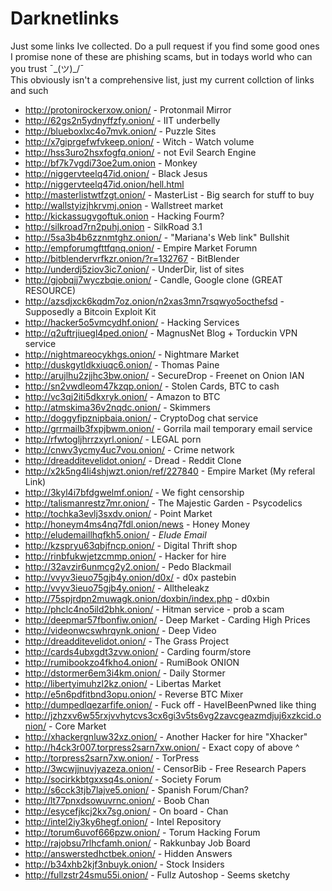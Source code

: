 # Darknetlinks
Just some links Ive collected. Do a pull request if you find some good ones  
I promise none of these are phishing scams, but in todays world who can you trust ¯\_(ツ)_/¯  
This obviously isn't a comprehensive list, just my current collction of links and such  

- http://protonirockerxow.onion/ - Protonmail Mirror
- http://62gs2n5ydnyffzfy.onion/ - IIT underbelly
- http://blueboxlxc4o7mvk.onion/ - Puzzle Sites
- http://x7giprgefwfvkeep.onion/ - Witch - Watch volume
- http://hss3uro2hsxfogfq.onion/ - not Evil Search Engine
- http://bf7k7vgdi73oe2um.onion - Monkey
- http://niggervteelq47id.onion/ - Black Jesus
- http://niggervteelq47id.onion/hell.html
- http://masterlistwtfzgt.onion/ - MasterList - Big search for stuff to buy
- http://wallstyizjhkrvmj.onion - Wallstreet market
- http://kickassugvgoftuk.onion - Hacking Fourm?
- http://silkroad7rn2puhj.onion - SilkRoad 3.1
- http://5sa3b4b6zznmtghz.onion/ - "Mariana's Web link" Bullshit
- http://empforumgfttfqnq.onion/ - Empire Market Forumn
- http://bitblendervrfkzr.onion/?r=132767 - BitBlender
- http://underdj5ziov3ic7.onion/ - UnderDir, list of sites
- http://gjobqjj7wyczbqie.onion/ - Candle, Google clone (GREAT RESOURCE)
- http://azsdjxck6kqdm7oz.onion/n2xas3mn7rsqwyo5octhefsd - Supposedly a Bitcoin Exploit Kit
- http://hacker5o5vmcydhf.onion/ - Hacking Services
- http://q2uftrjiuegl4ped.onion/ - MagnusNet Blog + Torduckin VPN service
- http://nightmareocykhgs.onion/ - Nightmare Market
- http://duskgytldkxiuqc6.onion/ - Thomas Paine
- http://arujlhu2zjjhc3bw.onion/ - SecureDrop - Freenet on Onion IAN
- http://sn2vwdleom47kzqp.onion/ - Stolen Cards, BTC to cash
- http://vc3qj2iti5dkxryk.onion/ - Amazon to BTC 
- http://atmskima36v2nqdc.onion/ - Skimmers
- http://doggyfipznipbaia.onion/ - CryptoDog chat service
- http://grrmailb3fxpjbwm.onion/ - Gorrila mail temporary email service
- http://rfwtogljhrrzxyrl.onion/ - LEGAL porn
- http://cnwv3ycmy4uc7vou.onion/ - Crime network
- http://dreadditevelidot.onion/ - Dread - Reddit Clone
- http://x2k5ng4li4shjwzt.onion/ref/227840 - Empire Market (My referal Link)
- http://3kyl4i7bfdgwelmf.onion/ - We fight censorship
- http://talismanrestz7mr.onion/ - The Majestic Garden - Psycodelics
- http://tochka3evlj3sxdv.onion/ - Point Market
- http://honeym4ms4nq7fdl.onion/news - Honey Money
- http://eludemaillhqfkh5.onion/ - *Elude Email*
- http://kzspryu63qbjfncp.onion/ - Digital Thrift shop
- http://rinbfukwjetzcmmp.onion/ - Hacker for hire
- http://32avzir6unmcg2y2.onion/ - Pedo Blackmail
- http://vvyv3ieuo75gjb4y.onion/d0x/ - d0x pastebin
- http://vvyv3ieuo75gjb4y.onion/ - Alltheleakz
- http://75spjrdpn2muwagk.onion/doxbin/index.php - d0xbin
- http://phclc4no5ild2bhk.onion/ - Hitman service - prob a scam
- http://deepmar57fbonfiw.onion/ - Deep Market - Carding High Prices
- http://videonwcswhrqynk.onion/ - Deep Video
- http://dreadditevelidot.onion/ - The Grass Project
- http://cards4ubxgdt3zvw.onion/ - Carding fourm/store
- http://rumibookzo4fkho4.onion/ - RumiBook ONION
- http://dstormer6em3i4km.onion/ - Daily Stormer
- http://libertyimuhzl2kz.onion/ - Libertas Market
- http://e5n6pdfitbnd3opu.onion/ - Reverse BTC Mixer
- http://dumpedlqezarfife.onion/ - Fuck off - HaveIBeenPwned like thing
- http://jzhzxv6w55rxjvvhytcvs3cx6gi3v5ts6vg2zavcgeazmdjuj6xzkcid.onion/ - Core Market
- http://xhackergnluw32xz.onion/ - Another Hacker for hire "Xhacker"
- http://h4ck3r007.torpress2sarn7xw.onion/ - Exact copy of above ^
- http://torpress2sarn7xw.onion/ - TorPress
- http://3wcwjjnuvjyazeza.onion/ - CensorBib - Free Research Papers
- http://socirkkbtgxxsq4s.onion/ - Society Forum
- http://s6cck3tjb7lajve5.onion/ - Spanish Forum/Chan?
- http://lt77pnxdsowuvrnc.onion/ - Boob Chan
- http://esycefjkcj2kx7sg.onion/ - On board - Chan
- http://intel2iy3ky6hegf.onion/ - Intel Repository
- http://torum6uvof666pzw.onion/ - Torum Hacking Forum
- http://rajobsu7rlhcfamh.onion/ - Rakkunbay Job Board
- http://answerstedhctbek.onion/ - Hidden Answers
- http://b34xhb2kjf3nbuyk.onion/ - Stock Insiders
- http://fullzstr24smu55i.onion/ - Fullz Autoshop - Seems sketchy
